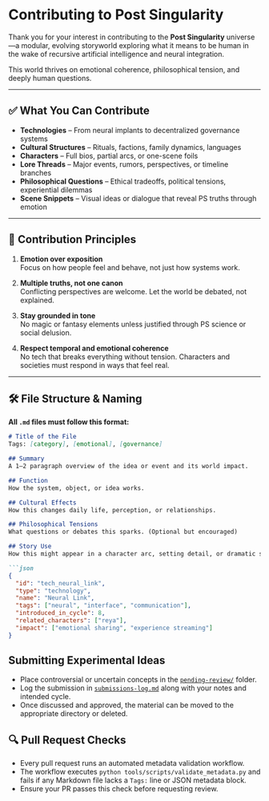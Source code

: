 # Contributing to Post Singularity

Thank you for your interest in contributing to the **Post Singularity** universe—a modular, evolving storyworld exploring what it means to be human in the wake of recursive artificial intelligence and neural integration.

This world thrives on emotional coherence, philosophical tension, and deeply human questions.

---

## ✅ What You Can Contribute

- **Technologies** – From neural implants to decentralized governance systems  
- **Cultural Structures** – Rituals, factions, family dynamics, languages  
- **Characters** – Full bios, partial arcs, or one-scene foils  
- **Lore Threads** – Major events, rumors, perspectives, or timeline branches  
- **Philosophical Questions** – Ethical tradeoffs, political tensions, experiential dilemmas  
- **Scene Snippets** – Visual ideas or dialogue that reveal PS truths through emotion

---

## 🧠 Contribution Principles

1. **Emotion over exposition**  
   Focus on how people feel and behave, not just how systems work.

2. **Multiple truths, not one canon**  
   Conflicting perspectives are welcome. Let the world be debated, not explained.

3. **Stay grounded in tone**  
   No magic or fantasy elements unless justified through PS science or social delusion.

4. **Respect temporal and emotional coherence**  
   No tech that breaks everything without tension. Characters and societies must respond in ways that feel real.

---

## 🛠 File Structure & Naming

**All `.md` files must follow this format:**

```markdown
# Title of the File
Tags: [category], [emotional], [governance]

## Summary
A 1–2 paragraph overview of the idea or event and its world impact.

## Function
How the system, object, or idea works.

## Cultural Effects
How this changes daily life, perception, or relationships.

## Philosophical Tensions
What questions or debates this sparks. (Optional but encouraged)

## Story Use
How this might appear in a character arc, setting detail, or dramatic scene.

```json
{
  "id": "tech_neural_link",
  "type": "technology",
  "name": "Neural Link",
  "tags": ["neural", "interface", "communication"],
  "introduced_in_cycle": 8,
  "related_characters": ["reya"],
  "impact": ["emotional sharing", "experience streaming"]
}
```

## Submitting Experimental Ideas
- Place controversial or uncertain concepts in the [`pending-review/`](pending-review/) folder.
- Log the submission in [`submissions-log.md`](submissions-log.md) along with your notes and intended cycle.
- Once discussed and approved, the material can be moved to the appropriate directory or deleted.

## 🔍 Pull Request Checks
- Every pull request runs an automated metadata validation workflow.
- The workflow executes `python tools/scripts/validate_metadata.py` and fails if any Markdown file lacks a `Tags:` line or JSON metadata block.
- Ensure your PR passes this check before requesting review.
